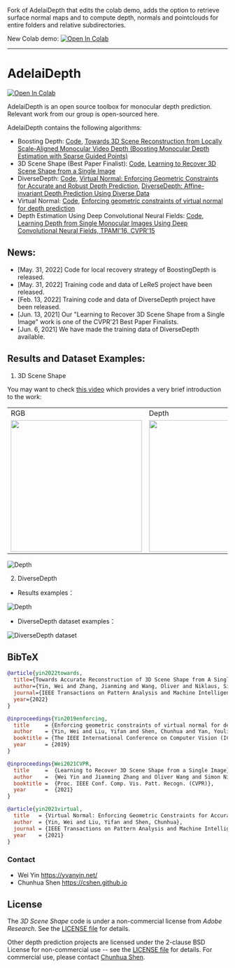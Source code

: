 Fork of AdelaiDepth that edits the colab demo, adds the option to retrieve surface normal maps and to compute depth, normals and pointclouds for entire folders and relative subdirectories.

New Colab demo:  [![Open In Colab](https://colab.research.google.com/assets/colab-badge.svg)](https://colab.research.google.com/drive/1rDLZBtiUgsFJrrL-xOgTVWxj6PMK9swq?usp=sharing)


---
# AdelaiDepth
[![Open In Colab](https://colab.research.google.com/assets/colab-badge.svg)](https://colab.research.google.com/drive/1rDLZBtiUgsFJrrL-xOgTVWxj6PMK9swq?usp=sharing)

AdelaiDepth is an open source toolbox for monocular depth prediction. Relevant work from our group is open-sourced here.

AdelaiDepth contains the following algorithms:
* Boosting Depth: [Code](https://github.com/guangkaixu/BoostingDepth), [Towards 3D Scene Reconstruction from Locally Scale-Aligned
Monocular Video Depth (Boosting Monocular Depth Estimation with Sparse Guided Points)](https://arxiv.org/abs/2202.01470)
* 3D Scene Shape (Best Paper Finalist): [Code](https://github.com/aim-uofa/AdelaiDepth/tree/main/LeReS), [Learning to Recover 3D Scene Shape from a Single Image](https://arxiv.org/abs/2012.09365)
* DiverseDepth: [Code](https://github.com/YvanYin/DiverseDepth), [Virtual Normal: Enforcing Geometric Constraints for Accurate and Robust Depth Prediction](https://arxiv.org/abs/2103.04216), [DiverseDepth: Affine-invariant Depth Prediction Using Diverse Data](https://arxiv.org/abs/2002.00569)
* Virtual Normal: [Code](https://github.com/YvanYin/VNL_Monocular_Depth_Prediction),  [Enforcing geometric constraints of virtual normal for depth prediction](https://arxiv.org/abs/1907.12209)
* Depth Estimation Using Deep Convolutional Neural Fields: [Code](https://bitbucket.org/fayao/dcnf-fcsp/src/master/), [Learning Depth from Single Monocular Images Using Deep Convolutional Neural Fields, TPAMI'16, CVPR'15](https://arxiv.org/abs/1502.07411)

## News:
* [May. 31, 2022] Code for local recovery strategy of BoostingDepth is released.
* [May. 31, 2022] Training code and data of LeReS project have been released.
* [Feb. 13, 2022] Training code and data of DiverseDepth project have been released.
* [Jun. 13, 2021] Our "Learning to Recover 3D Scene Shape from a Single Image" work is one of the CVPR'21 Best Paper Finalists.
* [Jun. 6, 2021] We have made the training data of DiverseDepth available.

## Results and Dataset Examples:
1. 3D Scene Shape
  
 You may want to check [this video](http://www.youtube.com/watch?v=UuT5_GK_TWk) which provides a very brief introduction to the work:

<table>
  <tr>
    <td>RGB</td>
     <td>Depth</td>
     <td>Point Cloud</td>
  </tr>
  <tr>
    <td><img src="examples/2-rgb.jpg" height=300></td>  
    <td><img src="examples/2.jpg" height=300></td>
    <td><img src="examples/2.gif"  height=300></td>
  </tr>
 </table>


![Depth](./examples/depth.png)

2. DiverseDepth

* Results examples：

![Depth](./examples/diverse_depth.jpg)

* DiverseDepth dataset examples：

![DiverseDepth dataset](./examples/diversedepth_dataset_examples.png)

## BibTeX

```BibTeX
@article{yin2022towards,
  title={Towards Accurate Reconstruction of 3D Scene Shape from A Single Monocular Image},
  author={Yin, Wei and Zhang, Jianming and Wang, Oliver and Niklaus, Simon and Chen, Simon and Liu, Yifan and Shen, Chunhua},
  journal={IEEE Transactions on Pattern Analysis and Machine Intelligence (TPAMI)},
  year={2022}
}

@inproceedings{Yin2019enforcing,
  title     = {Enforcing geometric constraints of virtual normal for depth prediction},
  author    = {Yin, Wei and Liu, Yifan and Shen, Chunhua and Yan, Youliang},
  booktitle = {The IEEE International Conference on Computer Vision (ICCV)},
  year      = {2019}
}

@inproceedings{Wei2021CVPR,
  title     =  {Learning to Recover 3D Scene Shape from a Single Image},
  author    =  {Wei Yin and Jianming Zhang and Oliver Wang and Simon Niklaus and Long Mai and Simon Chen and Chunhua Shen},
  booktitle =  {Proc. IEEE Conf. Comp. Vis. Patt. Recogn. (CVPR)},
  year      =  {2021}
}

@article{yin2021virtual,
  title   = {Virtual Normal: Enforcing Geometric Constraints for Accurate and Robust Depth Prediction},
  author  = {Yin, Wei and Liu, Yifan and Shen, Chunhua},
  journal = {IEEE Transactions on Pattern Analysis and Machine Intelligence (TPAMI)},
  year    = {2021}
}
```

### Contact
* Wei Yin <https://yvanyin.net/> 
* Chunhua Shen <https://cshen.github.io>

## License

The *3D Scene Shape* code is under a non-commercial license from *Adobe Research*. See the [LICENSE file](LeReS/LICENSE) for details.

Other depth prediction projects are licensed under the 2-clause BSD License for non-commercial use -- see the [LICENSE file](LICENSE) for details. For commercial use, please contact [Chunhua Shen](https://cshen.github.io).
